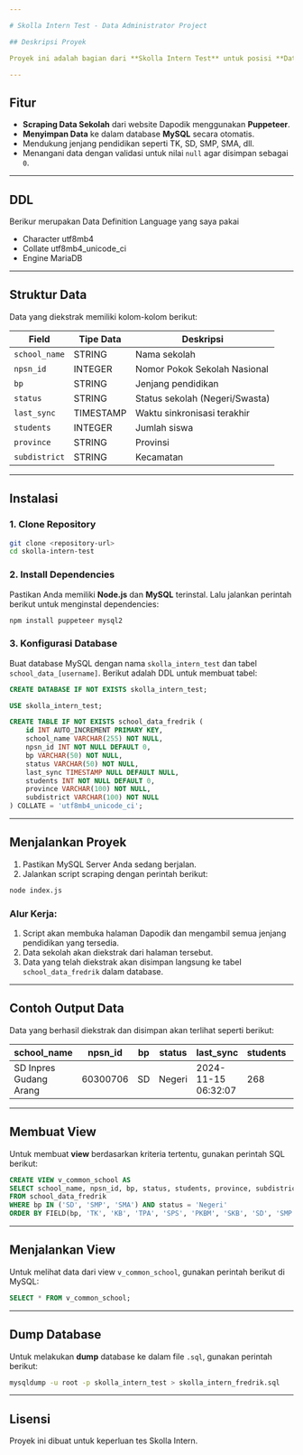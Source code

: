 ```yaml
---

# Skolla Intern Test - Data Administrator Project

## Deskripsi Proyek

Proyek ini adalah bagian dari **Skolla Intern Test** untuk posisi **Data Administrator**. Tujuan dari proyek ini adalah untuk mengekstrak data sekolah dari website [Dapodik](https://dapo.kemdikbud.go.id/) dan menyimpannya ke dalam database **MySQL**. Data yang diambil berasal dari wilayah **Merauke, South Papua** dengan jenjang pendidikan yang berbeda-beda.

---
```


## Fitur

- **Scraping Data Sekolah** dari website Dapodik menggunakan **Puppeteer**.
- **Menyimpan Data** ke dalam database **MySQL** secara otomatis.
- Mendukung jenjang pendidikan seperti TK, SD, SMP, SMA, dll.
- Menangani data dengan validasi untuk nilai `null` agar disimpan sebagai `0`.

---

## DDL

Berikur merupakan Data Definition Language yang saya pakai

- Character utf8mb4
- Collate utf8mb4_unicode_ci
- Engine MariaDB

---

## Struktur Data

Data yang diekstrak memiliki kolom-kolom berikut:

| Field       | Tipe Data | Deskripsi                   |
|-------------|-----------|-----------------------------|
| `school_name` | STRING    | Nama sekolah               |
| `npsn_id`     | INTEGER   | Nomor Pokok Sekolah Nasional|
| `bp`          | STRING    | Jenjang pendidikan         |
| `status`      | STRING    | Status sekolah (Negeri/Swasta) |
| `last_sync`   | TIMESTAMP | Waktu sinkronisasi terakhir |
| `students`    | INTEGER   | Jumlah siswa               |
| `province`    | STRING    | Provinsi                   |
| `subdistrict` | STRING    | Kecamatan                  |

---

## Instalasi

### 1. Clone Repository

```bash
git clone <repository-url>
cd skolla-intern-test
```

### 2. Install Dependencies

Pastikan Anda memiliki **Node.js** dan **MySQL** terinstal. Lalu jalankan perintah berikut untuk menginstal dependencies:

```bash
npm install puppeteer mysql2
```

### 3. Konfigurasi Database

Buat database MySQL dengan nama `skolla_intern_test` dan tabel `school_data_[username]`. Berikut adalah DDL untuk membuat tabel:

```sql
CREATE DATABASE IF NOT EXISTS skolla_intern_test;

USE skolla_intern_test;

CREATE TABLE IF NOT EXISTS school_data_fredrik (
    id INT AUTO_INCREMENT PRIMARY KEY,
    school_name VARCHAR(255) NOT NULL,
    npsn_id INT NOT NULL DEFAULT 0,
    bp VARCHAR(50) NOT NULL,
    status VARCHAR(50) NOT NULL,
    last_sync TIMESTAMP NULL DEFAULT NULL,
    students INT NOT NULL DEFAULT 0,
    province VARCHAR(100) NOT NULL,
    subdistrict VARCHAR(100) NOT NULL
) COLLATE = 'utf8mb4_unicode_ci';
```

---

## Menjalankan Proyek

1. Pastikan MySQL Server Anda sedang berjalan.
2. Jalankan script scraping dengan perintah berikut:

```bash
node index.js
```

### Alur Kerja:

1. Script akan membuka halaman Dapodik dan mengambil semua jenjang pendidikan yang tersedia.
2. Data sekolah akan diekstrak dari halaman tersebut.
3. Data yang telah diekstrak akan disimpan langsung ke tabel `school_data_fredrik` dalam database.

---

## Contoh Output Data

Data yang berhasil diekstrak dan disimpan akan terlihat seperti berikut:

| school_name      | npsn_id | bp  | status  | last_sync           | students | province   | subdistrict |
|------------------|---------|-----|---------|---------------------|----------|------------|-------------|
| SD Inpres Gudang Arang | 60300706 | SD  | Negeri  | 2024-11-15 06:32:07 | 268      | South Papua | Kontuar     |

---

## Membuat View

Untuk membuat **view** berdasarkan kriteria tertentu, gunakan perintah SQL berikut:

```sql
CREATE VIEW v_common_school AS
SELECT school_name, npsn_id, bp, status, students, province, subdistrict
FROM school_data_fredrik
WHERE bp IN ('SD', 'SMP', 'SMA') AND status = 'Negeri'
ORDER BY FIELD(bp, 'TK', 'KB', 'TPA', 'SPS', 'PKBM', 'SKB', 'SD', 'SMP', 'SMA', 'SMK', 'SLB');
```

---

## Menjalankan View

Untuk melihat data dari view `v_common_school`, gunakan perintah berikut di MySQL:

```sql
SELECT * FROM v_common_school;
```

---

## Dump Database

Untuk melakukan **dump** database ke dalam file `.sql`, gunakan perintah berikut:

```bash
mysqldump -u root -p skolla_intern_test > skolla_intern_fredrik.sql
```

---

## Lisensi

Proyek ini dibuat untuk keperluan tes Skolla Intern.

